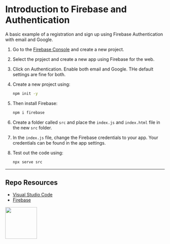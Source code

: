 # Introduction to Firebase and Authentication

A basic example of a registration and sign up using Firebase Authentication with email and Google. 

1. Go to the [Firebase Console](https://console.firebase.google.com/) and create a new project. 

2. Select the prpject and create a new app using Firebase for the web.

3. Click on Authentication. Enable both email and Google. THe default settings are fine for both.  

4. Create a new project using:
    
    ```sh
    npm init -y
    ```

5. Then install Firebase:
    
    ```sh
    npm i firebase
    ```

6. Create a folder called `src` and place the `index.js` and `index.html` file in the new `src` folder. 

8. In the `index.js` file, change the Firebase credentials to your app. Your credentials can be found in the app settings. 

9. Test out the code using:
    
    ```sh
    npx serve src
    ```

***

## Repo Resources

* [Visual Studio Code](https://code.visualstudio.com/)
* [Firebase](https://console.firebase.google.com/) 

<a href="https://codeadam.ca">
<img src="https://codeadam.ca/images/code-block.png" width="100">
</a>
